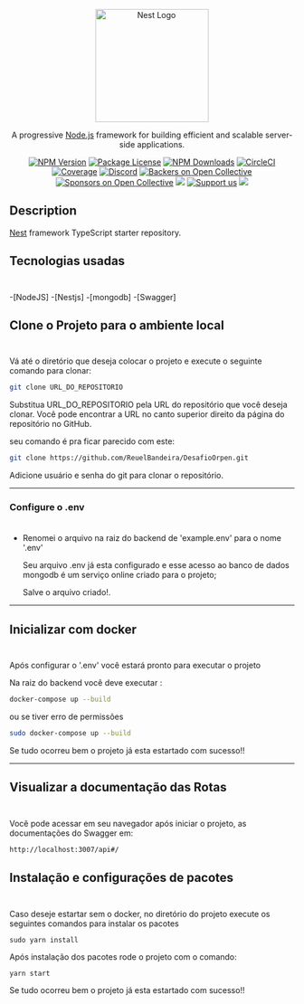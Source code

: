 <p align="center">
  <a href="http://nestjs.com/" target="blank"><img src="https://nestjs.com/img/logo-small.svg" width="200" alt="Nest Logo" /></a>
</p>

[circleci-image]: https://img.shields.io/circleci/build/github/nestjs/nest/master?token=abc123def456
[circleci-url]: https://circleci.com/gh/nestjs/nest

  <p align="center">A progressive <a href="http://nodejs.org" target="_blank">Node.js</a> framework for building efficient and scalable server-side applications.</p>
    <p align="center">
<a href="https://www.npmjs.com/~nestjscore" target="_blank"><img src="https://img.shields.io/npm/v/@nestjs/core.svg" alt="NPM Version" /></a>
<a href="https://www.npmjs.com/~nestjscore" target="_blank"><img src="https://img.shields.io/npm/l/@nestjs/core.svg" alt="Package License" /></a>
<a href="https://www.npmjs.com/~nestjscore" target="_blank"><img src="https://img.shields.io/npm/dm/@nestjs/common.svg" alt="NPM Downloads" /></a>
<a href="https://circleci.com/gh/nestjs/nest" target="_blank"><img src="https://img.shields.io/circleci/build/github/nestjs/nest/master" alt="CircleCI" /></a>
<a href="https://coveralls.io/github/nestjs/nest?branch=master" target="_blank"><img src="https://coveralls.io/repos/github/nestjs/nest/badge.svg?branch=master#9" alt="Coverage" /></a>
<a href="https://discord.gg/G7Qnnhy" target="_blank"><img src="https://img.shields.io/badge/discord-online-brightgreen.svg" alt="Discord"/></a>
<a href="https://opencollective.com/nest#backer" target="_blank"><img src="https://opencollective.com/nest/backers/badge.svg" alt="Backers on Open Collective" /></a>
<a href="https://opencollective.com/nest#sponsor" target="_blank"><img src="https://opencollective.com/nest/sponsors/badge.svg" alt="Sponsors on Open Collective" /></a>
  <a href="https://paypal.me/kamilmysliwiec" target="_blank"><img src="https://img.shields.io/badge/Donate-PayPal-ff3f59.svg"/></a>
    <a href="https://opencollective.com/nest#sponsor"  target="_blank"><img src="https://img.shields.io/badge/Support%20us-Open%20Collective-41B883.svg" alt="Support us"></a>
  <a href="https://twitter.com/nestframework" target="_blank"><img src="https://img.shields.io/twitter/follow/nestframework.svg?style=social&label=Follow"></a>
</p>


## Description

[Nest](https://github.com/nestjs/nest) framework TypeScript starter repository.

## Tecnologias usadas <br></br>
-[NodeJS]
-[Nestjs]
-[mongodb]
-[Swagger]


## Clone o Projeto para o ambiente local <br></br>

Vá até o diretório que deseja colocar o projeto e execute o seguinte comando para clonar:

```sh
git clone URL_DO_REPOSITORIO
```

Substitua URL_DO_REPOSITORIO pela URL do repositório que você deseja clonar. Você pode encontrar a URL no canto superior direito da página do repositório no GitHub.

seu comando é pra ficar parecido com este:

```sh
git clone https://github.com/ReuelBandeira/DesafioOrpen.git
```

Adicione usuário e senha do git para clonar o repositório.

------------------------------------------------

### Configure o .env <br></br>

 - Renomei o arquivo na raiz do backend de 'example.env' para o nome '.env'

    Seu arquivo .env já esta configurado e esse acesso ao banco de dados mongodb é um serviço online criado para o projeto;

    Salve o arquivo criado!.

------------------------------------------------
## Inicializar com docker <br></br>

Após configurar o '.env' você estará pronto para executar o projeto

Na raiz do backend você deve executar :

```sh
docker-compose up --build
```
ou se tiver erro de permissões
```sh
sudo docker-compose up --build
```
Se tudo ocorreu bem o projeto já esta estartado com sucesso!!

----------------------------------

## Visualizar a documentação das Rotas <br></br>

Você pode acessar em seu navegador após iniciar o projeto, as documentações do Swagger em:

```sh
http://localhost:3007/api#/
```

## Instalação e configurações de pacotes <br></br>

Caso deseje estartar sem o docker, no diretório do projeto execute os seguintes comandos para instalar os pacotes

```shestartar
sudo yarn install
```
Após instalação dos pacotes rode o projeto com o comando:

```sh
yarn start
```
Se tudo ocorreu bem o projeto já esta estartado com sucesso!!

